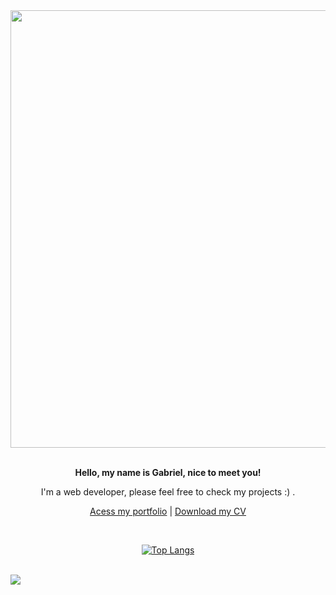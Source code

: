 <div align="center">
  <img src="https://github.com/gabrielFrc/gabrielFrc/assets/70562629/de8b19b3-277d-4f4d-b7ef-3a20328c6362" width="700">
  </br></br>
</div>

<div align="center">
  <p><b>Hello, my name is Gabriel, nice to meet you!</b></p>
  <p>I'm a web developer, please feel free to check my projects :) .</p>

  [Acess my portfolio](https://gabrielfrc.github.io/portfolio/) | [Download my CV](https://github.com/gabrielFrc/gabrielFrc/files/13026037/Curriculo_Dev.pdf)
</div>

<div align="center">

  </br>
  
  [![Top Langs](https://github-readme-stats-git-masterrstaa-rickstaa.vercel.app/api/top-langs/?username=gabrielFrc&&layout=donut-vertical&theme=dracula&exclude_repo=github-readme-stats)](https://github.com/anuraghazra/github-readme-stats)
</div>

<br>

<div> 
  <a href="https://www.linkedin.com/in/gabriel-f-82328b214/" target="_blank"><img src="https://img.shields.io/badge/-LinkedIn-%230077B5?style=for-the-badge&logo=linkedin&logoColor=white" target="_blank"></a> 
</div>
